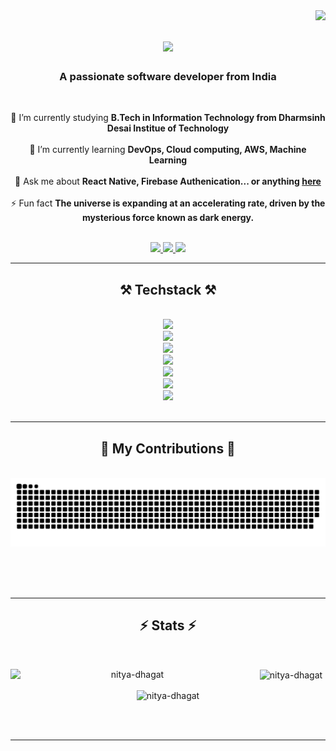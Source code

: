 <img align="right" src="https://visitor-badge.laobi.icu/badge?page_id=Nitya-Dhagat.Nitya-Dhagat" />

<h1 align="center">
    <img src="https://readme-typing-svg.herokuapp.com/?font=Righteous&size=40&center=true&vCenter=true&width=500&height=70&duration=4000&lines=Hello+World!+👋;+I'm+Nitya+Dhagat!;" />
</h1>

<h3 align="center">A passionate software developer from India </h3>

<br/>

<div align="center">
 
 🔭 I’m currently studying **B.Tech in Information Technology from Dharmsinh Desai Institue of Technology**
 <br><br>
 🌱 I’m currently learning **DevOps, Cloud computing, AWS, Machine Learning**
<br><br>
💬 Ask me about **React Native, Firebase Authenication... or anything [here](https://github.com/Nitya-Dhagat/Nitya-Dhagat/issues)**
<br><br>
⚡ Fun fact **The universe is expanding at an accelerating rate, driven by the mysterious force known as dark energy.**
<br><br>
 </div>
 
<div align="center"> 
  <a href="mailto:nityadhagatmirror@gmail.com">
    <img src="https://img.shields.io/badge/Gmail-333333?style=for-the-badge&logo=gmail&logoColor=red" />
  </a>
  <a href="https://linkedin.com/in/NityaDhagat" target="_blank">
    <img src="https://img.shields.io/badge/LinkedIn-0077B5?style=for-the-badge&logo=linkedin&logoColor=white" target="_blank" />
  </a>
  <a href="https://edified-anticipatio.000webhostapp.com/" target="_blank">
     <img src="https://img.shields.io/badge/Portfolio-FF5722?style=for-the-badge&logo=todoist&logoColor=white" target="_blank" /> <!-- sqlite, safari, google-chrome are other good icon options -->
  </a>
</div>

 <hr/>
 
<h2 align="center">⚒️ Techstack ⚒️</h2>
<br/>
<div align="center">
    <img src="https://skillicons.dev/icons?i=c,cpp,java,javascript,python" /><br>
    <img src="https://skillicons.dev/icons?i=bootstrap,html,css,tailwind,figma" /><br>
    <img src="https://skillicons.dev/icons?i=androidstudio,react,flutter" /><br>
    <img src="https://skillicons.dev/icons?i=tensorflow,sklearn,pytorch" /><br>
    <img src="https://skillicons.dev/icons?i=mysql,postgres,firebase" /><br>
    <img src="https://skillicons.dev/icons?i=aws,docker,jenkins,gcp,kubernetes,bash,ansible,grafana,terraform" /><br>
    <img src="https://skillicons.dev/icons?i=linux,git,github,vscode,arduino" /><br>
</div>

<br/>
<hr/>

<div align="center">
  <h2>🐍 My Contributions 🐍</h2>
  <br>
    <div background-color="#EBEBEB">
  <img alt="snake eating my contributions" src="https://raw.githubusercontent.com/Nitya-Dhagat/Nitya-Dhagat/output/github-contribution-grid-snake.svg" />
  </div>
  
  <br/><br/><br/>
</div>

<hr/>

<h2 align="center">⚡ Stats ⚡</h2>
<br>
<div align=center>
<!--   <img width=390 src="https://github-readme-stats.vercel.app/?user=Nitya-Dhagat&count_private=true&theme=react&border_radius=10" alt="streak stats"/>
  <img width=390 src="https://streak-stats.demolab.com/api?username=Nitya-Dhagat&count_private=true&show_icons=true&theme=react&rank_icon=github&border_radius=10" alt="readme stats" />
  <br/>
  <img width=325 align="center" src="https://github-readme-stats-salesp07.vercel.app/api/top-langs/?username=salesp07&hide=HTML&langs_count=8&layout=compact&theme=react&border_radius=10&size_weight=0.5&count_weight=0.5&exclude_repo=github-readme-stats" alt="top langs" /> -->
    <p><img width=390 align="left" src="https://github-readme-stats.vercel.app/api/top-langs?username=nitya-dhagat&theme=react&border_radius=10" alt="nitya-dhagat" /></p>

<p>&nbsp;<img width=390 align="center" src="https://github-readme-stats.vercel.app/api?username=nitya-dhagat&count_private=true&show_icons=true&theme=react&rank_icon=github&border_radius=10" alt="nitya-dhagat" /></p>

<p><img align="center" src="https://github-readme-streak-stats.herokuapp.com/?user=nitya-dhagat&hide=HTML&langs_count=8&layout=compact&theme=react&border_radius=10&size_weight=0.5&count_weight=0.5&exclude_repo=github-readme-stats"" alt="nitya-dhagat" /></p>
</div>

<br/><br/>

<hr/>

<br/>
